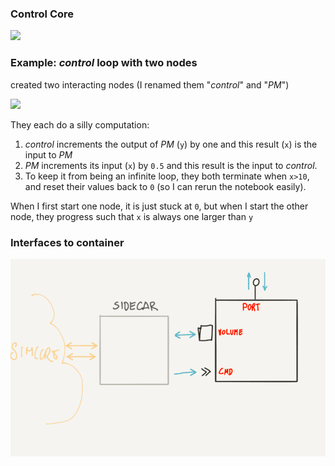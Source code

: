  ### Control Core


 ![](img/overview.png)
 
 
 ### Example: *control* loop with two nodes
 
 created two interacting nodes (I renamed them "*control*" and "*PM*")

![](img/schematic.png)

 They each do a silly computation:

 1. *control* increments the output of *PM* (``y``) by one and this result (``x``) is the input to *PM* 
 2. *PM* increments its input (``x``) by ``0.5`` and this result is the input to *control*.
 3. To keep it from being an infinite loop, they both terminate when ``x>10``, and reset their values back to ``0`` (so I can rerun the notebook easily).

When I first start one node, it is just stuck at ``0``, but when I start the other node, they progress such that ``x`` is always one larger than ``y``


### Interfaces to container

![](img/container-interface.min.png)

